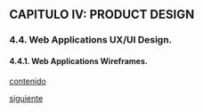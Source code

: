 ## CAPITULO IV: PRODUCT DESIGN

### 4.4. Web Applications UX/UI Design.

#### 4.4.1. Web Applications Wireframes.

[contenido](../contenido.md)

[siguiente](./4.5-web-application-prototyping.md)